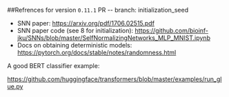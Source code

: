 ##Refrences for version `0.11.1` PR -- branch: initialization_seed

* SNN paper: https://arxiv.org/pdf/1706.02515.pdf
* SNN paper code (see 8 for initialization): https://github.com/bioinf-jku/SNNs/blob/master/SelfNormalizingNetworks_MLP_MNIST.ipynb
* Docs on obtaining deterministic models: https://pytorch.org/docs/stable/notes/randomness.html


A good BERT classifier example:

https://github.com/huggingface/transformers/blob/master/examples/run_glue.py
